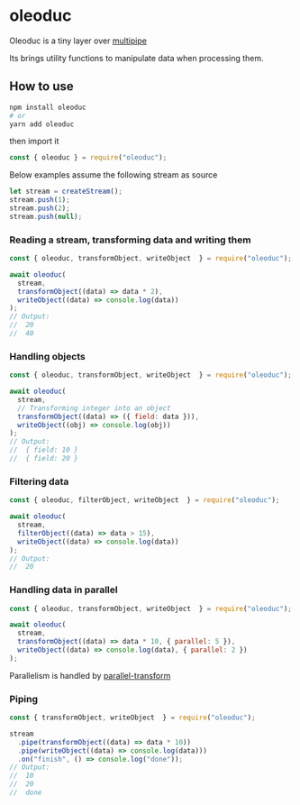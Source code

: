# oleoduc

Oleoduc is a tiny layer over [multipipe](https://www.npmjs.com/package/multipipe)

Its brings utility functions to manipulate data when processing them.

## How to use

```sh
npm install oleoduc
# or
yarn add oleoduc
```
then import it

```js
const { oleoduc } = require("oleoduc");
```

Below examples assume the following stream as source

```js
let stream = createStream();
stream.push(1);
stream.push(2);
stream.push(null);
```

### Reading a stream, transforming data and writing them

```js
const { oleoduc, transformObject, writeObject  } = require("oleoduc");

await oleoduc(
  stream,
  transformObject((data) => data * 2),
  writeObject((data) => console.log(data))
);
// Output:
//  20
//  40
```

### Handling objects

```js
const { oleoduc, transformObject, writeObject  } = require("oleoduc");

await oleoduc(
  stream,
  // Transforming integer into an object
  transformObject((data) => ({ field: data })),
  writeObject((obj) => console.log(obj))
);
// Output:
//  { field: 10 }
//  { field: 20 }
```

### Filtering data

```js
const { oleoduc, filterObject, writeObject  } = require("oleoduc");

await oleoduc(
  stream,
  filterObject((data) => data > 15),
  writeObject((data) => console.log(data))
);
// Output:
//  20
```

### Handling data in parallel

```js
const { oleoduc, transformObject, writeObject  } = require("oleoduc");

await oleoduc(
  stream,
  transformObject((data) => data * 10, { parallel: 5 }),
  writeObject((data) => console.log(data), { parallel: 2 })
);
```
Parallelism is handled by [parallel-transform](https://www.npmjs.com/package/parallel-transform)

### Piping

```js
const { transformObject, writeObject  } = require("oleoduc");

stream
  .pipe(transformObject((data) => data * 10))
  .pipe(writeObject((data) => console.log(data)))
  .on("finish", () => console.log("done"));
// Output:
//  10
//  20
//  done
```
